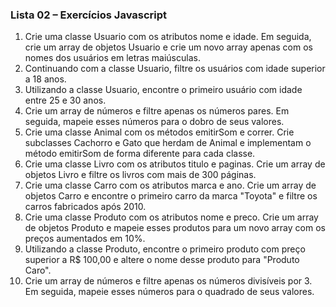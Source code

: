 ### Lista 02 – Exercícios Javascript

1.	Crie uma classe Usuario com os atributos nome e idade. Em seguida, crie um array de objetos Usuario e crie um novo array apenas com os nomes dos usuários em letras maiúsculas.
2.	Continuando com a classe Usuario, filtre os usuários com idade superior a 18 anos.
3.	Utilizando a classe Usuario, encontre o primeiro usuário com idade entre 25 e 30 anos.
4.	Crie um array de números e filtre apenas os números pares. Em seguida, mapeie esses números para o dobro de seus valores.
5.	Crie uma classe Animal com os métodos emitirSom e correr. Crie subclasses Cachorro e Gato que herdam de Animal e implementam o método emitirSom de forma diferente para cada classe.
6.	Crie uma classe Livro com os atributos titulo e paginas. Crie um array de objetos Livro e filtre os livros com mais de 300 páginas.
7.	Crie uma classe Carro com os atributos marca e ano. Crie um array de objetos Carro e encontre o primeiro carro da marca "Toyota" e filtre os carros fabricados após 2010.
8.	Crie uma classe Produto com os atributos nome e preco. Crie um array de objetos Produto e mapeie esses produtos para um novo array com os preços aumentados em 10%.
9.	Utilizando a classe Produto, encontre o primeiro produto com preço superior a R$ 100,00 e altere o nome desse produto para "Produto Caro".
10.	Crie um array de números e filtre apenas os números divisíveis por 3. Em seguida, mapeie esses números para o quadrado de seus valores.